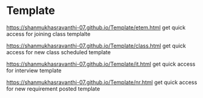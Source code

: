 # Template

https://shanmukhasravanthi-07.github.io/Template/etem.html get quick access for joining class templalte

https://shanmukhasravanthi-07.github.io/Template/class.html get quick access for new class scheduled template

https://shanmukhasravanthi-07.github.io/Template/it.html get quick access for interview template

https://shanmukhasravanthi-07.github.io/Template/nr.html get quick access for new requirement posted template
